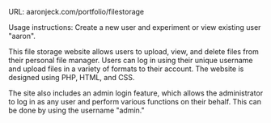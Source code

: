 URL: aaronjeck.com/portfolio/filestorage

Usage instructions: Create a new user and experiment or view existing user "aaron".

This file storage website allows users to  upload, view, and delete files from their personal file manager. Users can log in using their unique username and upload files in a variety of formats to their account. The website is designed using PHP, HTML, and CSS.

The site also includes an admin login feature, which allows the administrator to log in as any user and perform various functions on their behalf. This can be done by using the username "admin."